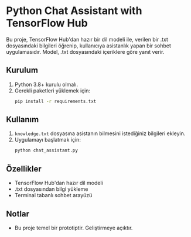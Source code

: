 # Python Chat Assistant with TensorFlow Hub

Bu proje, TensorFlow Hub'dan hazır bir dil modeli ile, verilen bir .txt dosyasındaki bilgileri öğrenip, kullanıcıya asistanlık yapan bir sohbet uygulamasıdır. Model, .txt dosyasındaki içeriklere göre yanıt verir.

## Kurulum
1. Python 3.8+ kurulu olmalı.
2. Gerekli paketleri yüklemek için:
   ```cmd
   pip install -r requirements.txt
   ```

## Kullanım
1. `knowledge.txt` dosyasına asistanın bilmesini istediğiniz bilgileri ekleyin.
2. Uygulamayı başlatmak için:
   ```cmd
   python chat_assistant.py
   ```

## Özellikler
- TensorFlow Hub'dan hazır dil modeli
- .txt dosyasından bilgi yükleme
- Terminal tabanlı sohbet arayüzü

## Notlar
- Bu proje temel bir prototiptir. Geliştirmeye açıktır.
